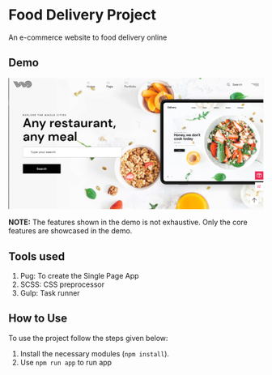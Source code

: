 # Food Delivery Project

An e-commerce website to food delivery online

## Demo

<div align="center">
    <img src="./readme_img/demo.png" style="width: 640px" />
</div>

**NOTE:** The features shown in the demo is not exhaustive. Only the core features are showcased in the demo.

## Tools used

1. Pug: To create the Single Page App
2. SCSS: CSS preprocessor
3. Gulp: Task runner

## How to Use

To use the project follow the steps given below:

1. Install the necessary modules (`npm install`).
2. Use `npm run app` to run app

